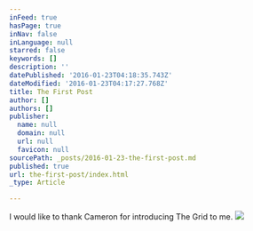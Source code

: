 ```yaml
---
inFeed: true
hasPage: true
inNav: false
inLanguage: null
starred: false
keywords: []
description: ''
datePublished: '2016-01-23T04:18:35.743Z'
dateModified: '2016-01-23T04:17:27.768Z'
title: The First Post
author: []
authors: []
publisher:
  name: null
  domain: null
  url: null
  favicon: null
sourcePath: _posts/2016-01-23-the-first-post.md
published: true
url: the-first-post/index.html
_type: Article

---
```

I would like to thank Cameron for introducing The Grid to me. ![](https://the-grid-user-content.s3-us-west-2.amazonaws.com/d784d38c-d25c-4a8a-8020-980df1ef5175.png)